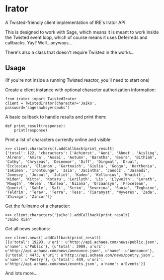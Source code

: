 Irator
======

A Twisted-friendly client implementation of IRE's Irator API.

This is designed to work with Sage, which means it is meant to work inside the
Twisted event loop, which of course means it uses Deferreds and callbacks. Yay? Well...anyways...

There's also a class that doesn't require Twisted in the works...

Usage
-----

(If you're not inside a running Twisted reactor, you'll need to start one)

Create a client instance with optional character authorization information:

    from irator import TwistedIrator
    client = TwistedIrator(character='Jaiko', password='sagerawksyersawks')


A basic callback to handle results and print them:

    def print_result(response):
        print(response)


Print a list of characters currently online and visible:

    >>> client.characters().addCallback(print_result)
    {'total': 122, 'characters': ['Achimrst', 'Aeni', 'Ahmet', 'Aisling', 'Alrena', 'Amira', 'Assai', 'Autumn', 'Baratha', 'Besra', 'Bithiah', 'Cathy', 'Chryseas', 'Deinemor', 'Diff', 'Dirgmal', 'Drual', 'Ecclesias', 'Elianon', 'Gartnaich', 'Giulia', 'Goggo', 'Herthenia', 'Iakimen', 'Irontounge', 'Isia', 'Jacintha', 'Janocz', 'Jasaadi', 'Jonesey', 'Josoul', 'Juliet', 'Kaden', 'Kellonius', 'Khaibit', 'Kiden', 'Kitta', 'Kotaru', 'Lerilyth', 'Lis', 'Llyweith', 'Lorath', 'Mawgth', 'Melea', 'Ninlea', 'Nizana', 'Orzaansyn', 'Procelean', 'Quoetzl', 'Sable', 'Safi', 'Scrim', 'Severina', 'Sunia', 'Teghaine', 'Teldrim', 'Terav', 'Terra', 'Tess', 'Tiaramyst', 'Wyverex', 'Zada', 'Zhivago', 'Zincor']}

Get the fullname of a character:

    >>> client.characters('jaiko').addCallback(print_result)
    "Jaiko Rian"

Get all news sections:

    >>> client.news().addCallback(print_result)
    [{u'total': 19293, u'uri': u'http://api.achaea.com/news/public.json', u'name': u'Public'}, {u'total': 3989, u'uri': u'http://api.achaea.com/news/announce.json', u'name': u'Announce'}, {u'total': 4473, u'uri': u'http://api.achaea.com/news/poetry.json', u'name': u'Poetry'}, {u'total': 449, u'uri': u'http://api.achaea.com/news/events.json', u'name': u'Events'}]

And lots more...